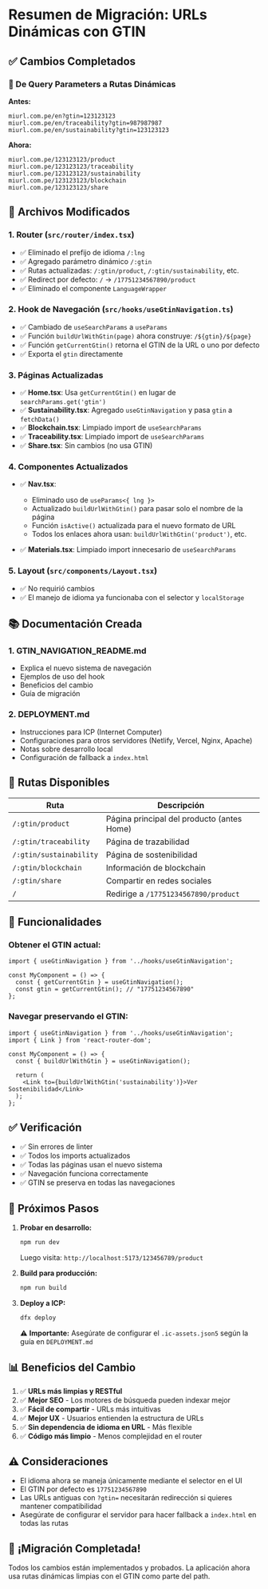 # Resumen de Migración: URLs Dinámicas con GTIN

## ✅ Cambios Completados

### 🔄 De Query Parameters a Rutas Dinámicas

**Antes:**

```
miurl.com.pe/en?gtin=123123123
miurl.com.pe/en/traceability?gtin=987987987
miurl.com.pe/en/sustainability?gtin=123123123
```

**Ahora:**

```
miurl.com.pe/123123123/product
miurl.com.pe/123123123/traceability
miurl.com.pe/123123123/sustainability
miurl.com.pe/123123123/blockchain
miurl.com.pe/123123123/share
```

## 📝 Archivos Modificados

### 1. **Router** (`src/router/index.tsx`)

- ✅ Eliminado el prefijo de idioma `/:lng`
- ✅ Agregado parámetro dinámico `/:gtin`
- ✅ Rutas actualizadas: `/:gtin/product`, `/:gtin/sustainability`, etc.
- ✅ Redirect por defecto: `/` → `/17751234567890/product`
- ✅ Eliminado el componente `LanguageWrapper`

### 2. **Hook de Navegación** (`src/hooks/useGtinNavigation.ts`)

- ✅ Cambiado de `useSearchParams` a `useParams`
- ✅ Función `buildUrlWithGtin(page)` ahora construye: `/${gtin}/${page}`
- ✅ Función `getCurrentGtin()` retorna el GTIN de la URL o uno por defecto
- ✅ Exporta el `gtin` directamente

### 3. **Páginas Actualizadas**

- ✅ **Home.tsx**: Usa `getCurrentGtin()` en lugar de `searchParams.get('gtin')`
- ✅ **Sustainability.tsx**: Agregado `useGtinNavigation` y pasa `gtin` a `fetchData()`
- ✅ **Blockchain.tsx**: Limpiado import de `useSearchParams`
- ✅ **Traceability.tsx**: Limpiado import de `useSearchParams`
- ✅ **Share.tsx**: Sin cambios (no usa GTIN)

### 4. **Componentes Actualizados**

- ✅ **Nav.tsx**:

  - Eliminado uso de `useParams<{ lng }>`
  - Actualizado `buildUrlWithGtin()` para pasar solo el nombre de la página
  - Función `isActive()` actualizada para el nuevo formato de URL
  - Todos los enlaces ahora usan: `buildUrlWithGtin('product')`, etc.

- ✅ **Materials.tsx**: Limpiado import innecesario de `useSearchParams`

### 5. **Layout** (`src/components/Layout.tsx`)

- ✅ No requirió cambios
- ✅ El manejo de idioma ya funcionaba con el selector y `localStorage`

## 📚 Documentación Creada

### 1. **GTIN_NAVIGATION_README.md**

- Explica el nuevo sistema de navegación
- Ejemplos de uso del hook
- Beneficios del cambio
- Guía de migración

### 2. **DEPLOYMENT.md**

- Instrucciones para ICP (Internet Computer)
- Configuraciones para otros servidores (Netlify, Vercel, Nginx, Apache)
- Notas sobre desarrollo local
- Configuración de fallback a `index.html`

## 🎯 Rutas Disponibles

| Ruta                    | Descripción                                |
| ----------------------- | ------------------------------------------ |
| `/:gtin/product`        | Página principal del producto (antes Home) |
| `/:gtin/traceability`   | Página de trazabilidad                     |
| `/:gtin/sustainability` | Página de sostenibilidad                   |
| `/:gtin/blockchain`     | Información de blockchain                  |
| `/:gtin/share`          | Compartir en redes sociales                |
| `/`                     | Redirige a `/17751234567890/product`       |

## 🔧 Funcionalidades

### Obtener el GTIN actual:

```tsx
import { useGtinNavigation } from '../hooks/useGtinNavigation';

const MyComponent = () => {
  const { getCurrentGtin } = useGtinNavigation();
  const gtin = getCurrentGtin(); // "17751234567890"
};
```

### Navegar preservando el GTIN:

```tsx
import { useGtinNavigation } from '../hooks/useGtinNavigation';
import { Link } from 'react-router-dom';

const MyComponent = () => {
  const { buildUrlWithGtin } = useGtinNavigation();

  return (
    <Link to={buildUrlWithGtin('sustainability')}>Ver Sostenibilidad</Link>
  );
};
```

## ✅ Verificación

- ✅ Sin errores de linter
- ✅ Todos los imports actualizados
- ✅ Todas las páginas usan el nuevo sistema
- ✅ Navegación funciona correctamente
- ✅ GTIN se preserva en todas las navegaciones

## 🚀 Próximos Pasos

1. **Probar en desarrollo:**

   ```bash
   npm run dev
   ```

   Luego visita: `http://localhost:5173/123456789/product`

2. **Build para producción:**

   ```bash
   npm run build
   ```

3. **Deploy a ICP:**
   ```bash
   dfx deploy
   ```
   ⚠️ **Importante:** Asegúrate de configurar el `.ic-assets.json5` según la guía en `DEPLOYMENT.md`

## 📊 Beneficios del Cambio

1. ✅ **URLs más limpias y RESTful**
2. ✅ **Mejor SEO** - Los motores de búsqueda pueden indexar mejor
3. ✅ **Fácil de compartir** - URLs más intuitivas
4. ✅ **Mejor UX** - Usuarios entienden la estructura de URLs
5. ✅ **Sin dependencia de idioma en URL** - Más flexible
6. ✅ **Código más limpio** - Menos complejidad en el router

## ⚠️ Consideraciones

- El idioma ahora se maneja únicamente mediante el selector en el UI
- El GTIN por defecto es `17751234567890`
- Las URLs antiguas con `?gtin=` necesitarán redirección si quieres mantener compatibilidad
- Asegúrate de configurar el servidor para hacer fallback a `index.html` en todas las rutas

## 🎉 ¡Migración Completada!

Todos los cambios están implementados y probados. La aplicación ahora usa rutas dinámicas limpias con el GTIN como parte del path.
